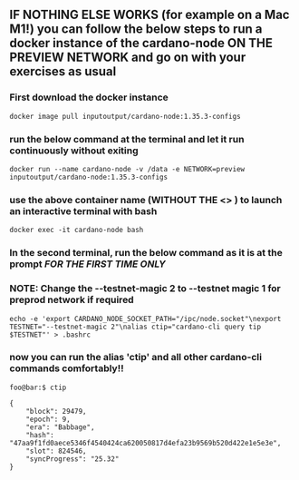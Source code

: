 ## IF NOTHING ELSE WORKS (for example on a Mac M1!) you can follow the below steps to run a docker instance of the cardano-node ON THE PREVIEW NETWORK and go on with your exercises as usual

### First download the docker instance

```
docker image pull inputoutput/cardano-node:1.35.3-configs
```

### run the below command at the terminal and let it run continuously without exiting
```
docker run --name cardano-node -v /data -e NETWORK=preview inputoutput/cardano-node:1.35.3-configs
```

### use the above container name (WITHOUT THE <> ) to launch an interactive terminal with bash
```
docker exec -it cardano-node bash
```

### In the second terminal, run the below command as it is at the prompt _FOR THE FIRST TIME ONLY_
### NOTE: Change the --testnet-magic 2 to --testnet magic 1 for preprod network if required
```
echo -e 'export CARDANO_NODE_SOCKET_PATH="/ipc/node.socket"\nexport TESTNET="--testnet-magic 2"\nalias ctip="cardano-cli query tip $TESTNET"' > .bashrc
```


### now you can run the alias 'ctip' and all other cardano-cli commands comfortably!!

```console
foo@bar:$ ctip

{
    "block": 29479,
    "epoch": 9,
    "era": "Babbage",
    "hash": "47aa9f1fd0aece5346f4540424ca620050817d4efa23b9569b520d422e1e5e3e",
    "slot": 824546,
    "syncProgress": "25.32"
}
```
